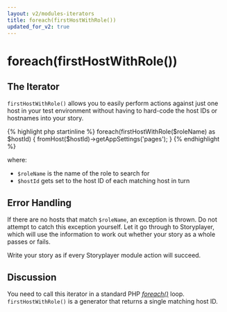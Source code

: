 ```yaml
---
layout: v2/modules-iterators
title: foreach(firstHostWithRole())
updated_for_v2: true
---
```


# foreach(firstHostWithRole())

## The Iterator

`firstHostWithRole()` allows you to easily perform actions against just one host in your test environment without having to hard-code the host IDs or hostnames into your story.

{% highlight php startinline %}
foreach(firstHostWithRole($roleName) as $hostId) {
    fromHost($hostId)->getAppSettings('pages');
}
{% endhighlight %}

where:

* `$roleName` is the name of the role to search for
* `$hostId` gets set to the host ID of each matching host in turn

## Error Handling

If there are no hosts that match `$roleName`, an exception is thrown. Do not attempt to catch this exception yourself. Let it go through to Storyplayer, which will use the information to work out whether your story as a whole passes or fails.

Write your story as if every Storyplayer module action will succeed.

## Discussion

You need to call this iterator in a standard PHP _[foreach()](http://www.php.net/foreach)_ loop. `firstHostWithRole()` is a generator that returns a single matching host ID.